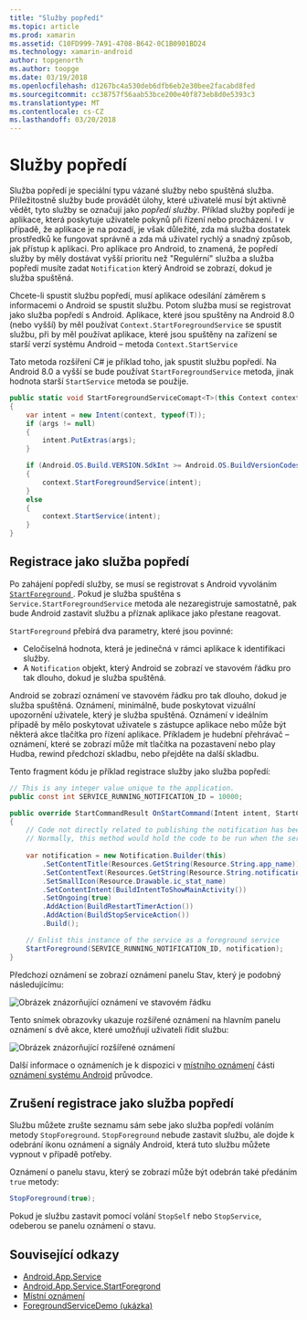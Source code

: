 ```yaml
---
title: "Služby popředí"
ms.topic: article
ms.prod: xamarin
ms.assetid: C10FD999-7A91-4708-B642-0C1B0901BD24
ms.technology: xamarin-android
author: topgenorth
ms.author: toopge
ms.date: 03/19/2018
ms.openlocfilehash: d1267bc4a530deb6dfb6eb2e30bee2facabd8fed
ms.sourcegitcommit: cc38757f56aab53bce200e40f873eb8d0e5393c3
ms.translationtype: MT
ms.contentlocale: cs-CZ
ms.lasthandoff: 03/20/2018
---
```

# <a name="foreground-services"></a>Služby popředí

Služba popředí je speciální typu vázané služby nebo spuštěná služba. Příležitostně služby bude provádět úlohy, které uživatelé musí být aktivně vědět, tyto služby se označují jako _popředí služby_. Příklad služby popředí je aplikace, která poskytuje uživatele pokynů při řízení nebo procházení. I v případě, že aplikace je na pozadí, je však důležité, zda má služba dostatek prostředků ke fungovat správně a zda má uživatel rychlý a snadný způsob, jak přístup k aplikaci. Pro aplikace pro Android, to znamená, že popředí služby by měly dostávat vyšší prioritu než "Regulérní" služba a služba popředí musíte zadat `Notification` který Android se zobrazí, dokud je služba spuštěná.
 
Chcete-li spustit službu popředí, musí aplikace odesílání záměrem s informacemi o Android se spustit službu. Potom služba musí se registrovat jako služba popředí s Android. Aplikace, které jsou spuštěny na Android 8.0 (nebo vyšší) by měl používat `Context.StartForegroundService` se spustit službu, při by měl používat aplikace, které jsou spuštěny na zařízení se starší verzí systému Android – metoda `Context.StartService`

Tato metoda rozšíření C# je příklad toho, jak spustit službu popředí. Na Android 8.0 a vyšší se bude používat `StartForegroundService` metoda, jinak hodnota starší `StartService` metoda se použije.  

```csharp
public static void StartForegroundServiceComapt<T>(this Context context, Bundle args = null) where T : Service
{
    var intent = new Intent(context, typeof(T));
    if (args != null) 
    {
        intent.PutExtras(args);
    }

    if (Android.OS.Build.VERSION.SdkInt >= Android.OS.BuildVersionCodes.O)
    {
        context.StartForegroundService(intent);
    }
    else
    {
        context.StartService(intent);
    }
}
```

## <a name="registering-as-a-foreground-service"></a>Registrace jako služba popředí

Po zahájení popředí služby, se musí se registrovat s Android vyvoláním [ `StartForeground` ](https://developer.xamarin.com/api/member/Android.App.Service.StartForeground/p/System.Int32/Android.App.Notification/). Pokud je služba spuštěna s `Service.StartForegroundService` metoda ale nezaregistruje samostatně, pak bude Android zastavit službu a příznak aplikace jako přestane reagovat.

`StartForeground` přebírá dva parametry, které jsou povinné:
 
* Celočíselná hodnota, která je jedinečná v rámci aplikace k identifikaci služby.
* A `Notification` objekt, který Android se zobrazí ve stavovém řádku pro tak dlouho, dokud je služba spuštěná.

Android se zobrazí oznámení ve stavovém řádku pro tak dlouho, dokud je služba spuštěná. Oznámení, minimálně, bude poskytovat vizuální upozornění uživatele, který je služba spuštěná. Oznámení v ideálním případě by mělo poskytovat uživatele s zástupce aplikace nebo může být některá akce tlačítka pro řízení aplikace. Příkladem je hudební přehrávač &ndash; oznámení, které se zobrazí může mít tlačítka na pozastavení nebo play Hudba, rewind předchozí skladbu, nebo přejděte na další skladbu. 

Tento fragment kódu je příklad registrace služby jako služba popředí:   

```csharp
// This is any integer value unique to the application.
public const int SERVICE_RUNNING_NOTIFICATION_ID = 10000;

public override StartCommandResult OnStartCommand(Intent intent, StartCommandFlags flags, int startId)
{
    // Code not directly related to publishing the notification has been omitted for clarity.
    // Normally, this method would hold the code to be run when the service is started.
    
    var notification = new Notification.Builder(this)
        .SetContentTitle(Resources.GetString(Resource.String.app_name))
        .SetContentText(Resources.GetString(Resource.String.notification_text))
        .SetSmallIcon(Resource.Drawable.ic_stat_name)
        .SetContentIntent(BuildIntentToShowMainActivity())
        .SetOngoing(true)
        .AddAction(BuildRestartTimerAction())
        .AddAction(BuildStopServiceAction())
        .Build();

    // Enlist this instance of the service as a foreground service
    StartForeground(SERVICE_RUNNING_NOTIFICATION_ID, notification);
}
```

Předchozí oznámení se zobrazí oznámení panelu Stav, který je podobný následujícímu:

![Obrázek znázorňující oznámení ve stavovém řádku](foreground-services-images/foreground-services-01.png "obrázek znázorňující oznámení ve stavovém řádku")

Tento snímek obrazovky ukazuje rozšířené oznámení na hlavním panelu oznámení s dvě akce, které umožňují uživateli řídit službu:

![Obrázek znázorňující rozšířené oznámení](foreground-services-images/foreground-services-02.png "obrázek znázorňující rozšířené oznámení.")

Další informace o oznámeních je k dispozici v [místního oznámení](~/android/app-fundamentals/notifications/local-notifications.md) části [oznámení systému Android](~/android/app-fundamentals/notifications/index.md) průvodce.

## <a name="unregistering-as-a-foreground-service"></a>Zrušení registrace jako služba popředí

Službu můžete zrušte seznamu sám sebe jako služba popředí voláním metody `StopForeground`. `StopForeground` nebude zastavit službu, ale dojde k odebrání ikonu oznámení a signály Android, která tuto službu můžete vypnout v případě potřeby.

Oznámení o panelu stavu, který se zobrazí může být odebrán také předáním `true` metody: 

```csharp
StopForeground(true);
```

Pokud je službu zastavit pomocí volání `StopSelf` nebo `StopService`, odeberou se panelu oznámení o stavu.

## <a name="related-links"></a>Související odkazy

- [Android.App.Service](https://developer.xamarin.com/api/type/Android.App.Service/)
- [Android.App.Service.StartForegrond](https://developer.xamarin.com/api/member/Android.App.Service.StartForeground/p/System.Int32/Android.App.Notification/)
- [Místní oznámení](~/android/app-fundamentals/notifications/local-notifications.md)
- [ForegroundServiceDemo (ukázka)](https://developer.xamarin.com/samples/monodroid/ApplicationFundamentals/ServiceSamples/ForegroundServiceDemo/)
